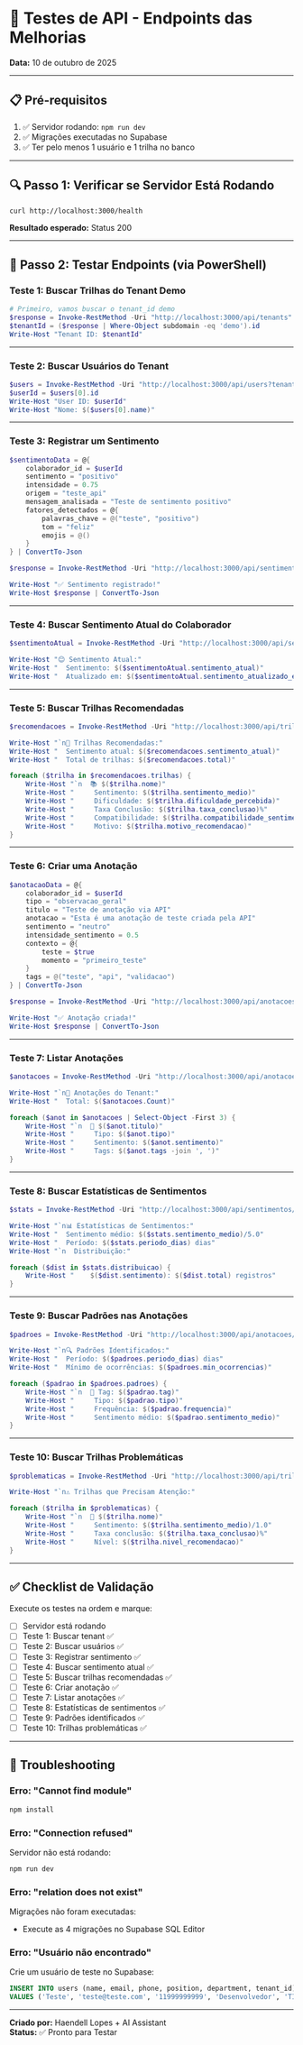 # 🧪 Testes de API - Endpoints das Melhorias

**Data:** 10 de outubro de 2025

---

## 📋 Pré-requisitos

1. ✅ Servidor rodando: `npm run dev`
2. ✅ Migrações executadas no Supabase
3. ✅ Ter pelo menos 1 usuário e 1 trilha no banco

---

## 🔍 Passo 1: Verificar se Servidor Está Rodando

```bash
curl http://localhost:3000/health
```

**Resultado esperado:** Status 200

---

## 🧪 Passo 2: Testar Endpoints (via PowerShell)

### Teste 1: Buscar Trilhas do Tenant Demo

```powershell
# Primeiro, vamos buscar o tenant_id demo
$response = Invoke-RestMethod -Uri "http://localhost:3000/api/tenants" -Method Get
$tenantId = ($response | Where-Object subdomain -eq 'demo').id
Write-Host "Tenant ID: $tenantId"
```

---

### Teste 2: Buscar Usuários do Tenant

```powershell
$users = Invoke-RestMethod -Uri "http://localhost:3000/api/users?tenant=$tenantId" -Method Get
$userId = $users[0].id
Write-Host "User ID: $userId"
Write-Host "Nome: $($users[0].name)"
```

---

### Teste 3: Registrar um Sentimento

```powershell
$sentimentoData = @{
    colaborador_id = $userId
    sentimento = "positivo"
    intensidade = 0.75
    origem = "teste_api"
    mensagem_analisada = "Teste de sentimento positivo"
    fatores_detectados = @{
        palavras_chave = @("teste", "positivo")
        tom = "feliz"
        emojis = @()
    }
} | ConvertTo-Json

$response = Invoke-RestMethod -Uri "http://localhost:3000/api/sentimentos" -Method Post -Body $sentimentoData -ContentType "application/json"

Write-Host "✅ Sentimento registrado!"
Write-Host $response | ConvertTo-Json
```

---

### Teste 4: Buscar Sentimento Atual do Colaborador

```powershell
$sentimentoAtual = Invoke-RestMethod -Uri "http://localhost:3000/api/sentimentos/colaborador/$userId/atual" -Method Get

Write-Host "😊 Sentimento Atual:"
Write-Host "  Sentimento: $($sentimentoAtual.sentimento_atual)"
Write-Host "  Atualizado em: $($sentimentoAtual.sentimento_atualizado_em)"
```

---

### Teste 5: Buscar Trilhas Recomendadas

```powershell
$recomendacoes = Invoke-RestMethod -Uri "http://localhost:3000/api/trilhas-recomendadas/$userId" -Method Get

Write-Host "`n🎯 Trilhas Recomendadas:"
Write-Host "  Sentimento atual: $($recomendacoes.sentimento_atual)"
Write-Host "  Total de trilhas: $($recomendacoes.total)"

foreach ($trilha in $recomendacoes.trilhas) {
    Write-Host "`n  📚 $($trilha.nome)"
    Write-Host "     Sentimento: $($trilha.sentimento_medio)"
    Write-Host "     Dificuldade: $($trilha.dificuldade_percebida)"
    Write-Host "     Taxa Conclusão: $($trilha.taxa_conclusao)%"
    Write-Host "     Compatibilidade: $($trilha.compatibilidade_sentimento)"
    Write-Host "     Motivo: $($trilha.motivo_recomendacao)"
}
```

---

### Teste 6: Criar uma Anotação

```powershell
$anotacaoData = @{
    colaborador_id = $userId
    tipo = "observacao_geral"
    titulo = "Teste de anotação via API"
    anotacao = "Esta é uma anotação de teste criada pela API"
    sentimento = "neutro"
    intensidade_sentimento = 0.5
    contexto = @{
        teste = $true
        momento = "primeiro_teste"
    }
    tags = @("teste", "api", "validacao")
} | ConvertTo-Json

$response = Invoke-RestMethod -Uri "http://localhost:3000/api/anotacoes" -Method Post -Body $anotacaoData -ContentType "application/json"

Write-Host "✅ Anotação criada!"
Write-Host $response | ConvertTo-Json
```

---

### Teste 7: Listar Anotações

```powershell
$anotacoes = Invoke-RestMethod -Uri "http://localhost:3000/api/anotacoes/$tenantId" -Method Get

Write-Host "`n📝 Anotações do Tenant:"
Write-Host "  Total: $($anotacoes.Count)"

foreach ($anot in $anotacoes | Select-Object -First 3) {
    Write-Host "`n  📌 $($anot.titulo)"
    Write-Host "     Tipo: $($anot.tipo)"
    Write-Host "     Sentimento: $($anot.sentimento)"
    Write-Host "     Tags: $($anot.tags -join ', ')"
}
```

---

### Teste 8: Buscar Estatísticas de Sentimentos

```powershell
$stats = Invoke-RestMethod -Uri "http://localhost:3000/api/sentimentos/estatisticas/$tenantId" -Method Get

Write-Host "`n📊 Estatísticas de Sentimentos:"
Write-Host "  Sentimento médio: $($stats.sentimento_medio)/5.0"
Write-Host "  Período: $($stats.periodo_dias) dias"
Write-Host "`n  Distribuição:"

foreach ($dist in $stats.distribuicao) {
    Write-Host "    $($dist.sentimento): $($dist.total) registros"
}
```

---

### Teste 9: Buscar Padrões nas Anotações

```powershell
$padroes = Invoke-RestMethod -Uri "http://localhost:3000/api/anotacoes/padroes/$tenantId" -Method Get

Write-Host "`n🔍 Padrões Identificados:"
Write-Host "  Período: $($padroes.periodo_dias) dias"
Write-Host "  Mínimo de ocorrências: $($padroes.min_ocorrencias)"

foreach ($padrao in $padroes.padroes) {
    Write-Host "`n  🎯 Tag: $($padrao.tag)"
    Write-Host "     Tipo: $($padrao.tipo)"
    Write-Host "     Frequência: $($padrao.frequencia)"
    Write-Host "     Sentimento médio: $($padrao.sentimento_medio)"
}
```

---

### Teste 10: Buscar Trilhas Problemáticas

```powershell
$problematicas = Invoke-RestMethod -Uri "http://localhost:3000/api/trilhas-recomendadas/problematicas/$tenantId" -Method Get

Write-Host "`n⚠️ Trilhas que Precisam Atenção:"

foreach ($trilha in $problematicas) {
    Write-Host "`n  🚨 $($trilha.nome)"
    Write-Host "     Sentimento: $($trilha.sentimento_medio)/1.0"
    Write-Host "     Taxa conclusão: $($trilha.taxa_conclusao)%"
    Write-Host "     Nível: $($trilha.nivel_recomendacao)"
}
```

---

## ✅ Checklist de Validação

Execute os testes na ordem e marque:

- [ ] Servidor está rodando
- [ ] Teste 1: Buscar tenant ✅
- [ ] Teste 2: Buscar usuários ✅
- [ ] Teste 3: Registrar sentimento ✅
- [ ] Teste 4: Buscar sentimento atual ✅
- [ ] Teste 5: Buscar trilhas recomendadas ✅
- [ ] Teste 6: Criar anotação ✅
- [ ] Teste 7: Listar anotações ✅
- [ ] Teste 8: Estatísticas de sentimentos ✅
- [ ] Teste 9: Padrões identificados ✅
- [ ] Teste 10: Trilhas problemáticas ✅

---

## 🐛 Troubleshooting

### Erro: "Cannot find module"
```bash
npm install
```

### Erro: "Connection refused"
Servidor não está rodando:
```bash
npm run dev
```

### Erro: "relation does not exist"
Migrações não foram executadas:
- Execute as 4 migrações no Supabase SQL Editor

### Erro: "Usuário não encontrado"
Crie um usuário de teste no Supabase:
```sql
INSERT INTO users (name, email, phone, position, department, tenant_id)
VALUES ('Teste', 'teste@teste.com', '11999999999', 'Desenvolvedor', 'TI', 'tenant-uuid');
```

---

**Criado por:** Haendell Lopes + AI Assistant  
**Status:** ✅ Pronto para Testar

